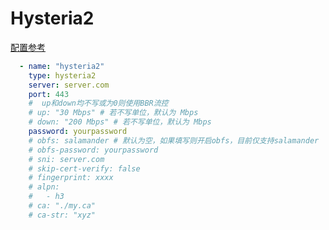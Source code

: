 # Hysteria2

[配置参考](https://hysteria.network/zh/docs/advanced-usage/#%e5%ae%a2%e6%88%b7%e7%ab%af)

```yaml
  - name: "hysteria2"
    type: hysteria2
    server: server.com
    port: 443
    #  up和down均不写或为0则使用BBR流控
    # up: "30 Mbps" # 若不写单位，默认为 Mbps
    # down: "200 Mbps" # 若不写单位，默认为 Mbps
    password: yourpassword
    # obfs: salamander # 默认为空，如果填写则开启obfs，目前仅支持salamander
    # obfs-password: yourpassword
    # sni: server.com
    # skip-cert-verify: false
    # fingerprint: xxxx
    # alpn:
    #   - h3
    # ca: "./my.ca"
    # ca-str: "xyz"
```
